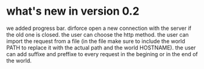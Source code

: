 # **what's new in version 0.2**
  we added progress bar.
  dirforce open a new connection with the server if the old one is closed.
  the user can choose the http method.
  the user can import the request from a file (in the file make sure to include the world PATH to replace it with the actual path and the world HOSTNAME).
  the user can add suffixe and preffixe to every request in the begining or in the end of the world.
